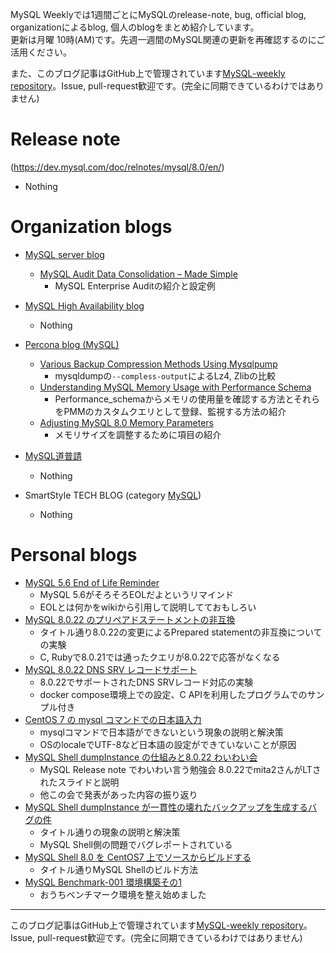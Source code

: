 MySQL Weeklyでは1週間ごとにMySQLのrelease-note, bug, official blog, organizationによるblog, 個人のblogをまとめ紹介しています。  
更新は月曜 10時(AM)です。先週一週間のMySQL関連の更新を再確認するのにご活用ください。

また、このブログ記事はGitHub上で管理されています[MySQL-weekly repository](https://github.com/tom--bo/MySQL-weekly)。Issue, pull-request歓迎です。(完全に同期できているわけではありません)


# Release note

(https://dev.mysql.com/doc/relnotes/mysql/8.0/en/)

- Nothing


# Organization blogs

- [MySQL server blog](https://mysqlserverteam.com/)
  - [MySQL Audit Data Consolidation – Made Simple](https://mysqlserverteam.com/mysql-audit-data-consolidation-made-simple/)
    - MySQL Enterprise Auditの紹介と設定例

- [MySQL High Availability blog](https://mysqlhighavailability.com/)
  - Nothing

- [Percona blog (MySQL)](https://www.percona.com/blog/)
  - [Various Backup Compression Methods Using Mysqlpump](https://www.percona.com/blog/2020/11/06/various-backup-compression-methods-using-mysqlpump/)
    - mysqldumpの`--compless-output`によるLz4, Zlibの比較
  - [Understanding MySQL Memory Usage with Performance Schema](https://www.percona.com/blog/2020/11/02/understanding-mysql-memory-usage-with-performance-schema/)
    - Performance_schemaからメモリの使用量を確認する方法とそれらをPMMのカスタムクエリとして登録、監視する方法の紹介
  - [Adjusting MySQL 8.0 Memory Parameters](https://www.percona.com/blog/2020/11/03/adjusting-mysql-8-0-memory-parameters/)
    - メモリサイズを調整するために項目の紹介


- [MySQL道普請](https://gihyo.jp/dev/serial/01/mysql-road-construction-news)
  - Nothing

- SmartStyle TECH BLOG (category [MySQL](https://www.s-style.co.jp/blog/category/tech/mysql/))
  - Nothing



# Personal blogs


- [MySQL 5.6 End of Life Reminder](https://elephantdolphin.blogspot.com/2020/11/mysql-56-end-of-life-reminder.html)
  - MySQL 5.6がそろそろEOLだよというリマインド
  - EOLとは何かをwikiから引用して説明してておもしろい
- [MySQL 8.0.22 のプリペアドステートメントの非互換](https://tmtms.hatenablog.com/entry/202011/mysql-8022-prepared-statement)
  - タイトル通り8.0.22の変更によるPrepared statementの非互換についての実験
  - C, Rubyで8.0.21では通ったクエリが8.0.22で応答がなくなる
- [MySQL 8.0.22 DNS SRV レコードサポート](https://tmtms.hatenablog.com/entry/202011/mysql-8022-dns-srv)
  - 8.0.22でサポートされたDNS SRVレコード対応の実験
  - docker compose環境上での設定、C APIを利用したプログラムでのサンプル付き
- [CentOS 7 の mysql コマンドでの日本語入力](https://tmtms.hatenablog.com/entry/202011/centos7-mysql-japanese)
  - mysqlコマンドで日本語ができないという現象の説明と解決策
  - OSのlocaleでUTF-8など日本語の設定ができていないことが原因
- [MySQL Shell dumpInstance の仕組みと8.0.22 わいわい会](https://mita2db.hateblo.jp/entry/2020/11/04/222523)
  - MySQL Release note でわいわい言う勉強会 8.0.22でmita2さんがLTされたスライドと説明
  - 他この会で発表があった内容の振り返り
- [MySQL Shell dumpInstance が一貫性の壊れたバックアップを生成するバグの件](https://mita2db.hateblo.jp/entry/2020/11/04/233627)
  - タイトル通りの現象の説明と解決策
  - MySQL Shell側の問題でバグレポートされている
- [MySQL Shell 8.0 を CentOS7 上でソースからビルドする](https://mita2db.hateblo.jp/entry/2020/11/05/223232)
  - タイトル通りMySQL Shellのビルド方法
- [MySQL Benchmark-001 環境構築その1](https://tombo2.hatenablog.com/entry/2020/11/08/145432)
  - おうちベンチマーク環境を整え始めました





-----

このブログ記事はGitHub上で管理されています[MySQL-weekly repository](https://github.com/tom--bo/MySQL-weekly)。Issue, pull-request歓迎です。(完全に同期できているわけではありません)
